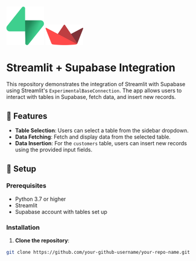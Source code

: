 <img src="./supabase-logo.png" alt="Supabase Logo" width="100"/> <img src="./streamlit-logo.png" alt="Streamlit Logo" width="100"/>

# Streamlit + Supabase Integration

This repository demonstrates the integration of Streamlit with Supabase using Streamlit's `ExperimentalBaseConnection`. The app allows users to interact with tables in Supabase, fetch data, and insert new records.


## 🌟 Features

- **Table Selection**: Users can select a table from the sidebar dropdown.
- **Data Fetching**: Fetch and display data from the selected table.
- **Data Insertion**: For the `customers` table, users can insert new records using the provided input fields.

## 🚀 Setup

### Prerequisites

- Python 3.7 or higher
- Streamlit
- Supabase account with tables set up

### Installation

1. **Clone the repository**:

```bash
git clone https://github.com/your-github-username/your-repo-name.git
```

